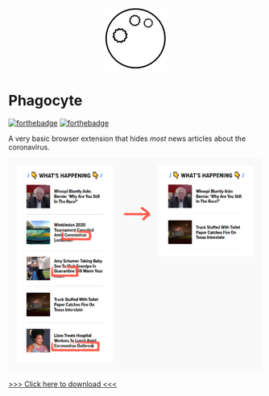 <p align="center">
  <img src="https://github.com/LenaSchnedlitz/phagocyte/blob/master/icons/icon-128.png"/>
</p>

# Phagocyte

[![forthebadge](https://forthebadge.com/images/badges/60-percent-of-the-time-works-every-time.svg)](https://forthebadge.com)
[![forthebadge](https://forthebadge.com/images/badges/fuck-it-ship-it.svg)](https://forthebadge.com)  

A very basic browser extension that hides *most* news articles about the coronavirus.

![Demo picture](https://github.com/LenaSchnedlitz/phagocyte/blob/master/demo.png)

[>>> Click here to download <<<](https://addons.mozilla.org/firefox/addon/phagocyte/)

